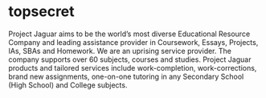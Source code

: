 # topsecret
Project Jaguar aims to be the world’s most diverse Educational Resource Company    and leading assistance provider in Coursework, Essays, Projects, IAs, SBAs and Homework.    We are an uprising service provider. The company supports over 60 subjects, courses and studies.    Project Jaguar products and tailored services include work-completion, work-corrections,    brand new assignments, one-on-one tutoring in any Secondary School (High School) and College subjects. 
